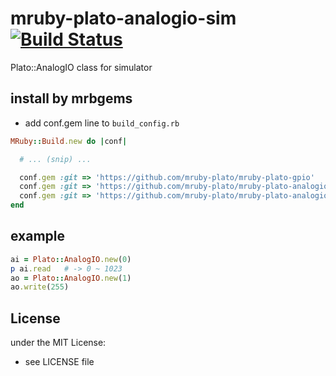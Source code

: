 # mruby-plato-analogio-sim   [![Build Status](https://travis-ci.org/mruby-plato/mruby-plato-analogio-sim.svg?branch=master)](https://travis-ci.org/mruby-plato/mruby-plato-analogio-sim)
Plato::AnalogIO class for simulator
## install by mrbgems
- add conf.gem line to `build_config.rb`

```ruby
MRuby::Build.new do |conf|

  # ... (snip) ...

  conf.gem :git => 'https://github.com/mruby-plato/mruby-plato-gpio'
  conf.gem :git => 'https://github.com/mruby-plato/mruby-plato-analogio'
  conf.gem :git => 'https://github.com/mruby-plato/mruby-plato-analogio-sim'
end
```

## example
```ruby
ai = Plato::AnalogIO.new(0)
p ai.read   # -> 0 ~ 1023
ao = Plato::AnalogIO.new(1)
ao.write(255)
```

## License
under the MIT License:
- see LICENSE file
